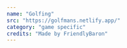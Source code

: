 ```yaml
---
name: "Golfing"
src: "https://golfmans.netlify.app/"
category: "game specific"
credits: "Made by FriendlyBaron"
---
```

